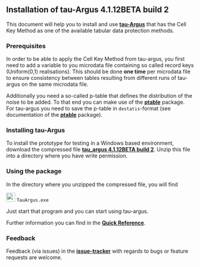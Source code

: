 ## Installation of tau-Argus 4.1.12BETA build 2

This document will help you to install and use [**tau-Argus**](https://github.com/sdcTools/tauargus) that has the Cell Key Method as one of the available tabular data protection methods.

### Prerequisites
In order to be able to apply the Cell Key Method from tau-argus, you first need to add a variable to you microdata file containing so called record keys (Uniform(0,1) realisations). This should be done **one time** per microdata file to ensure consistency between tables resulting from different runs of tau-argus on the same microdata file.

Additionally you need a so-called p-table that defines the distribution of the noise to be added. To that end you can make use of the [**ptable**](https://github.com/sdcTools/ptable) package. For tau-argus you need to save the p-table in `destatis`-format (see documentation of the [**ptable**](https://github.com/sdcTools/ptable) package).

### Installing tau-Argus
To install the prototype for testing in a Windows based environment, download the compressed file [**tau_argus 4.1.12BETA build 2**](https://github.com/sdcTools/tauargus/releases/download/4.1.12_BETA_build2/TauArgus4.1.12BETA_build2.zip). Unzip this file into a directory where you have write permission. 

### Using the package
In the directory where you unzipped the compressed file, you will find 

<img src="https://github.com/sdcTools/tauargus/blob/master/src/tauargus/resources/Tau32.png" height="24"> `TauArgus.exe` 

Just start that program and you can start using tau-argus.

Further information you can find in the [**Quick Reference**](https://github.com/sdcTools/tauargus/releases/download/4.1.12_BETA_build2/QuickReferenceCKM4.1.12.2.pdf).

### Feedback
Feedback (via issues) in the [**issue-tracker**](https://github.com/sdcTools/UserSupport/issues) with regards to bugs or feature requests are welcome.
